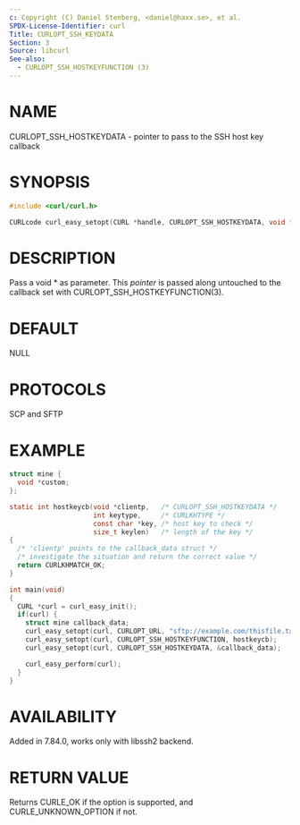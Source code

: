 ```yaml
---
c: Copyright (C) Daniel Stenberg, <daniel@haxx.se>, et al.
SPDX-License-Identifier: curl
Title: CURLOPT_SSH_KEYDATA
Section: 3
Source: libcurl
See-also:
  - CURLOPT_SSH_HOSTKEYFUNCTION (3)
---
```


# NAME

CURLOPT_SSH_HOSTKEYDATA - pointer to pass to the SSH host key callback

# SYNOPSIS

~~~c
#include <curl/curl.h>

CURLcode curl_easy_setopt(CURL *handle, CURLOPT_SSH_HOSTKEYDATA, void *pointer);
~~~

# DESCRIPTION

Pass a void * as parameter. This *pointer* is passed along untouched to
the callback set with CURLOPT_SSH_HOSTKEYFUNCTION(3).

# DEFAULT

NULL

# PROTOCOLS

SCP and SFTP

# EXAMPLE

~~~c
struct mine {
  void *custom;
};

static int hostkeycb(void *clientp,   /* CURLOPT_SSH_HOSTKEYDATA */
                     int keytype,     /* CURLKHTYPE */
                     const char *key, /* host key to check */
                     size_t keylen)   /* length of the key */
{
  /* 'clientp' points to the callback_data struct */
  /* investigate the situation and return the correct value */
  return CURLKHMATCH_OK;
}

int main(void)
{
  CURL *curl = curl_easy_init();
  if(curl) {
    struct mine callback_data;
    curl_easy_setopt(curl, CURLOPT_URL, "sftp://example.com/thisfile.txt");
    curl_easy_setopt(curl, CURLOPT_SSH_HOSTKEYFUNCTION, hostkeycb);
    curl_easy_setopt(curl, CURLOPT_SSH_HOSTKEYDATA, &callback_data);

    curl_easy_perform(curl);
  }
}
~~~

# AVAILABILITY

Added in 7.84.0, works only with libssh2 backend.

# RETURN VALUE

Returns CURLE_OK if the option is supported, and CURLE_UNKNOWN_OPTION if not.
